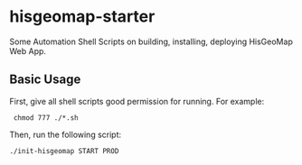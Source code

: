 # hisgeomap-starter
Some Automation Shell Scripts on building, installing, deploying HisGeoMap Web App.

## Basic Usage
First, give all shell scripts good permission for running. For example: <br/>

<code> chmod 777 ./*.sh </code><br/>

Then, run the following script: <br/>

<code>./init-hisgeomap START PROD</code>
